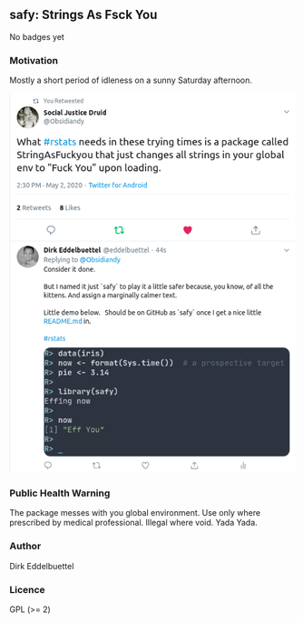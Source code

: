 
## safy: Strings As Fsck You

No badges yet

### Motivation

Mostly a short period of idleness on a sunny Saturday afternoon.

![screenshot](docs/safy_motivation.png)

### Public Health Warning

The package messes with you global environment. Use only where prescribed by
medical professional. Illegal where void. Yada Yada.

### Author

Dirk Eddelbuettel

### Licence 

GPL (>= 2)
